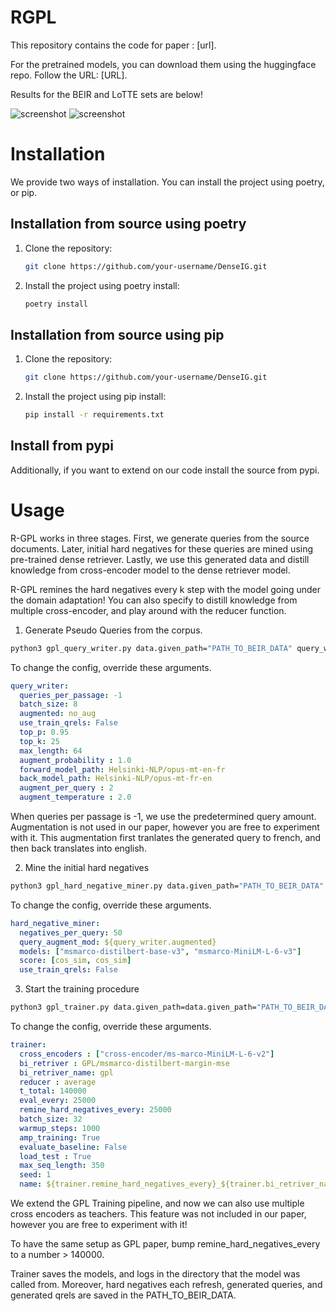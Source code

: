 # RGPL
This repository contains the code for paper : [url].

For the pretrained models, you can download them using the huggingface repo. Follow the URL: [URL].

Results for the BEIR and LoTTE sets are below!

![screenshot](BEIR_results.png)
![screenshot](LoTTE_results.png)

 
# Installation 

We provide two ways of installation. You can install the project using poetry, or pip. 

## Installation from source using poetry

1. Clone the repository:

    ```bash
    git clone https://github.com/your-username/DenseIG.git
    ```


2. Install the project using poetry install:

    ```bash
    poetry install
    ```

## Installation from source using pip

1. Clone the repository:

    ```bash
    git clone https://github.com/your-username/DenseIG.git
    ```


2. Install the project using pip install:

    ```bash
    pip install -r requirements.txt
    ```

## Install from pypi 

Additionally, if you want to extend on our code install the source from pypi. 

# Usage


R-GPL works in three stages. First, we generate queries from the source documents. Later, initial hard negatives for these queries are mined using pre-trained dense retriever. Lastly, we use this generated data and distill knowledge from cross-encoder model to the dense retriever model. 

R-GPL remines the hard negatives every k step with the model going under the domain adaptation! You can also specify to distill knowledge from multiple cross-encoder, and play around with the reducer function.


1. Generate Pseudo Queries from the corpus. 

```bash
python3 gpl_query_writer.py data.given_path="PATH_TO_BEIR_DATA" query_writer.batch_size=128
```

To change the config, override these arguments.
```yaml
query_writer:
  queries_per_passage: -1
  batch_size: 8
  augmented: no_aug
  use_train_qrels: False
  top_p: 0.95
  top_k: 25
  max_length: 64
  augment_probability : 1.0
  forward_model_path: Helsinki-NLP/opus-mt-en-fr
  back_model_path: Helsinki-NLP/opus-mt-fr-en
  augment_per_query : 2
  augment_temperature : 2.0
```

When queries per passage is -1, we use the predetermined query amount. Augmentation is not used in our paper, however you are free to experiment with it. This augmentation first tranlates the generated query to french, and then back translates into english.


2. Mine the initial hard negatives
```bash
python3 gpl_hard_negative_miner.py data.given_path="PATH_TO_BEIR_DATA"

```
To change the config, override these arguments. 
```yaml
hard_negative_miner:
  negatives_per_query: 50
  query_augment_mod: ${query_writer.augmented}
  models: ["msmarco-distilbert-base-v3", "msmarco-MiniLM-L-6-v3"]
  score: [cos_sim, cos_sim]
  use_train_qrels: False
```
3. Start the training procedure

```bash
python3 gpl_trainer.py data.given_path=data.given_path="PATH_TO_BEIR_DATA"
```

To change the config, override these arguments. 
```yaml 
trainer:
  cross_encoders : ["cross-encoder/ms-marco-MiniLM-L-6-v2"]
  bi_retriver : GPL/msmarco-distilbert-margin-mse
  bi_retriver_name: gpl
  reducer : average
  t_total: 140000
  eval_every: 25000
  remine_hard_negatives_every: 25000
  batch_size: 32
  warmup_steps: 1000
  amp_training: True
  evaluate_baseline: False
  load_test : True
  max_seq_length: 350
  seed: 1
  name: ${trainer.remine_hard_negatives_every}_${trainer.bi_retriver_name}_${trainer.reducer}
```

We extend the GPL Training pipeline, and now we can also use multiple cross encoders as teachers. This feature was not included in our paper, however you are free to experiment with it! 

To have the same setup as GPL paper, bump remine_hard_negatives_every to a number > 140000.

Trainer saves the models, and logs in the directory that the model was called from. Moreover, hard negatives each refresh, generated queries, and generated qrels are saved in the PATH_TO_BEIR_DATA.


